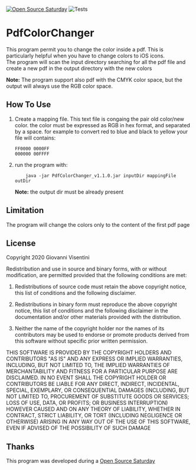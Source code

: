 [![Open Source Saturday](https://img.shields.io/badge/%E2%9D%A4%EF%B8%8F-open%20source%20saturday-F64060.svg)](https://www.meetup.com/it-IT/Open-Source-Saturday-Milano/)
![Tests](https://github.com/wise86-android/PdfColorChanger/workflows/Tests/badge.svg)
# PdfColorChanger

This program permit you to change the color inside a pdf.
This is particularly helpful when you have to change colors to iOS icons.  
The program will scan the input directory searching for all the pdf file and create a new pdf in the output directory with the new colors

**Note:** The program support also pdf with the CMYK color space, but the output will always use the RGB color space. 

## How To Use
  1. Create a mapping file. This text file is congaing the pair old color/new color.
       the color must be expressed as RGB in hex format, and separated by a space.
       for example to convert red to blue and black to  yellow your file will contains:
       ```  
       FF0000 0000FF
       000000 00FFFF
       ```
       
  2. run the program with:
        ```
            java -jar PdfColorChanger_v1.1.0.jar inputDir mappingFile outDir
        ```
     **Note:** the output dir must be already present
     

## Limitation
The program will change the colors only to the content of the first pdf page



## License

Copyright 2020 Giovanni Visentini

Redistribution and use in source and binary forms, with or without modification, are permitted provided that the following conditions are met:

1. Redistributions of source code must retain the above copyright notice, this list of conditions and the following disclaimer.

2. Redistributions in binary form must reproduce the above copyright notice, this list of conditions and the following disclaimer in the documentation and/or other materials provided with the distribution.

3. Neither the name of the copyright holder nor the names of its contributors may be used to endorse or promote products derived from this software without specific prior written permission.

THIS SOFTWARE IS PROVIDED BY THE COPYRIGHT HOLDERS AND CONTRIBUTORS "AS IS" AND ANY EXPRESS OR IMPLIED WARRANTIES, INCLUDING, BUT NOT LIMITED TO, THE IMPLIED WARRANTIES OF MERCHANTABILITY AND FITNESS FOR A PARTICULAR PURPOSE ARE DISCLAIMED. IN NO EVENT SHALL THE COPYRIGHT HOLDER OR CONTRIBUTORS BE LIABLE FOR ANY DIRECT, INDIRECT, INCIDENTAL, SPECIAL, EXEMPLARY, OR CONSEQUENTIAL DAMAGES (INCLUDING, BUT NOT LIMITED TO, PROCUREMENT OF SUBSTITUTE GOODS OR SERVICES; LOSS OF USE, DATA, OR PROFITS; OR BUSINESS INTERRUPTION) HOWEVER CAUSED AND ON ANY THEORY OF LIABILITY, WHETHER IN CONTRACT, STRICT LIABILITY, OR TORT (INCLUDING NEGLIGENCE OR OTHERWISE) ARISING IN ANY WAY OUT OF THE USE OF THIS SOFTWARE, EVEN IF ADVISED OF THE POSSIBILITY OF SUCH DAMAGE

## Thanks
This program was developed during a [Open Source Saturday](https://www.meetup.com/it-IT/Open-Source-Saturday-Milano/)